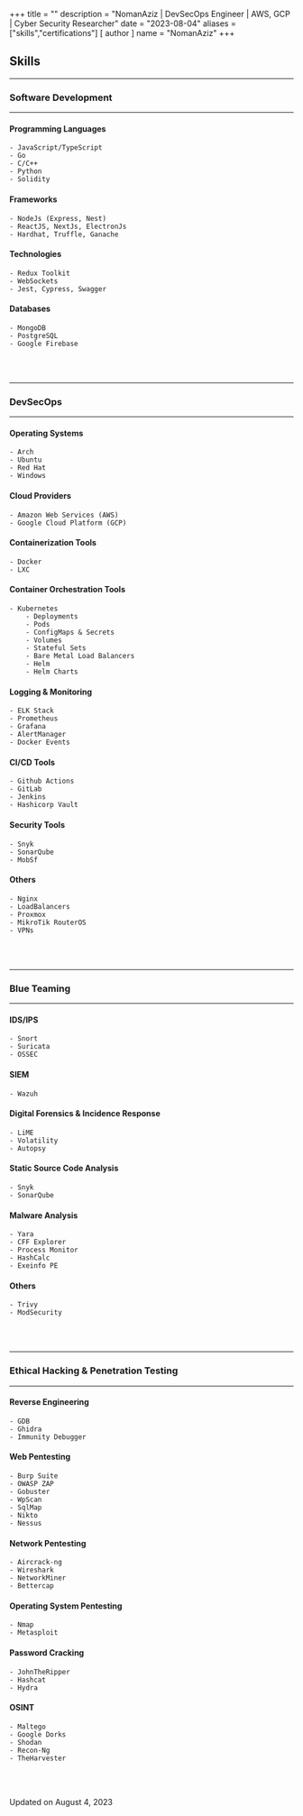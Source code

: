 +++
title = ""
description = "NomanAziz | DevSecOps Engineer | AWS, GCP | Cyber Security Researcher"
date = "2023-08-04"
aliases = ["skills","certifications"]
[ author ]
  name = "NomanAziz"
+++

## **Skills**

---

### Software Development

---

#### Programming Languages
```
- JavaScript/TypeScript
- Go
- C/C++
- Python
- Solidity
```

#### Frameworks
```
- NodeJs (Express, Nest)
- ReactJS, NextJs, ElectronJs
- Hardhat, Truffle, Ganache
```

#### Technologies
```
- Redux Toolkit
- WebSockets
- Jest, Cypress, Swagger
```

#### Databases
```
- MongoDB
- PostgreSQL
- Google Firebase
```

<br><br>

---

### DevSecOps

---

#### Operating Systems
```
- Arch
- Ubuntu
- Red Hat
- Windows
```

#### Cloud Providers
```
- Amazon Web Services (AWS)
- Google Cloud Platform (GCP)
```

#### Containerization Tools
```
- Docker
- LXC
```

#### Container Orchestration Tools
```
- Kubernetes
    - Deployments
    - Pods
    - ConfigMaps & Secrets
    - Volumes
    - Stateful Sets
    - Bare Metal Load Balancers
    - Helm
    - Helm Charts
```

#### Logging & Monitoring
```
- ELK Stack
- Prometheus
- Grafana
- AlertManager
- Docker Events
```

#### CI/CD Tools
```
- Github Actions
- GitLab
- Jenkins
- Hashicorp Vault
```

#### Security Tools
```
- Snyk
- SonarQube
- MobSf
```

#### Others
```
- Nginx
- LoadBalancers
- Proxmox
- MikroTik RouterOS
- VPNs
```

<br><br>

---

### Blue Teaming

---

#### IDS/IPS
```
- Snort
- Suricata
- OSSEC
```

#### SIEM
```
- Wazuh
```

#### Digital Forensics & Incidence Response
```
- LiME
- Volatility
- Autopsy
```

#### Static Source Code Analysis
```
- Snyk
- SonarQube
```

#### Malware Analysis
```
- Yara
- CFF Explorer
- Process Monitor
- HashCalc
- Exeinfo PE
```

#### Others
```
- Trivy
- ModSecurity
```

<br><br>

---

### Ethical Hacking & Penetration Testing

---

#### Reverse Engineering
```
- GDB
- Ghidra
- Immunity Debugger
```

#### Web Pentesting
```
- Burp Suite
- OWASP ZAP
- Gobuster
- WpScan
- SqlMap
- Nikto
- Nessus
```

#### Network Pentesting
```
- Aircrack-ng
- Wireshark
- NetworkMiner
- Bettercap
```

#### Operating System Pentesting
```
- Nmap
- Metasploit
```

#### Password Cracking
```
- JohnTheRipper
- Hashcat
- Hydra
```

#### OSINT
```
- Maltego
- Google Dorks
- Shodan
- Recon-Ng
- TheHarvester
```

<br><br>

<div class="date">
Updated on August 4, 2023
</div>